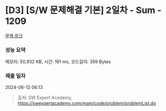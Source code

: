 # [D3] [S/W 문제해결 기본] 2일차 - Sum - 1209 

[문제 링크](https://swexpertacademy.com/main/code/problem/problemDetail.do?contestProbId=AV13_BWKACUCFAYh) 

### 성능 요약

메모리: 50,932 KB, 시간: 191 ms, 코드길이: 359 Bytes

### 제출 일자

2024-06-12 06:13



> 출처: SW Expert Academy, https://swexpertacademy.com/main/code/problem/problemList.do